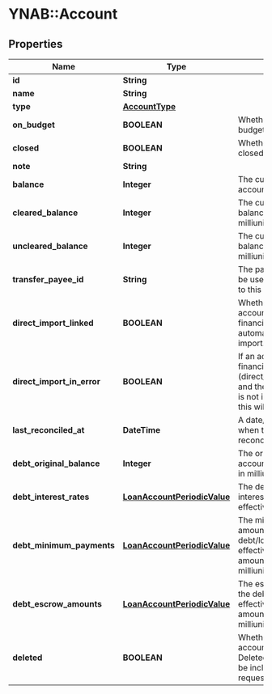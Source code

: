 # YNAB::Account

## Properties
Name | Type | Description | Notes
------------ | ------------- | ------------- | -------------
**id** | **String** |  | 
**name** | **String** |  | 
**type** | [**AccountType**](AccountType.md) |  | 
**on_budget** | **BOOLEAN** | Whether this account is on budget or not | 
**closed** | **BOOLEAN** | Whether this account is closed or not | 
**note** | **String** |  | [optional] 
**balance** | **Integer** | The current balance of the account in milliunits format | 
**cleared_balance** | **Integer** | The current cleared balance of the account in milliunits format | 
**uncleared_balance** | **Integer** | The current uncleared balance of the account in milliunits format | 
**transfer_payee_id** | **String** | The payee id which should be used when transferring to this account | 
**direct_import_linked** | **BOOLEAN** | Whether or not the account is linked to a financial institution for automatic transaction import. | [optional] 
**direct_import_in_error** | **BOOLEAN** | If an account linked to a financial institution (direct_import_linked&#x3D;true) and the linked connection is not in a healthy state, this will be true. | [optional] 
**last_reconciled_at** | **DateTime** | A date/time specifying when the account was last reconciled. | [optional] 
**debt_original_balance** | **Integer** | The original debt/loan account balance, specified in milliunits format. | [optional] 
**debt_interest_rates** | [**LoanAccountPeriodicValue**](LoanAccountPeriodicValue.md) | The debt/loan account interest rate(s), by effective date. | [optional] 
**debt_minimum_payments** | [**LoanAccountPeriodicValue**](LoanAccountPeriodicValue.md) | The minimum payment amount(s) for the debt/loan account, by effective date.  The amounts are specified in milliunits format. | [optional] 
**debt_escrow_amounts** | [**LoanAccountPeriodicValue**](LoanAccountPeriodicValue.md) | The escrow value(s) for the debt/loan account, by effective date.  The amounts are specified in milliunits format. | [optional] 
**deleted** | **BOOLEAN** | Whether or not the account has been deleted.  Deleted accounts will only be included in delta requests. | 


